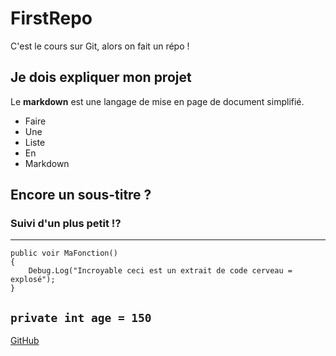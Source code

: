 # FirstRepo
C'est le cours sur Git, alors on fait un répo !

## Je dois expliquer mon projet
Le **markdown** est une langage de mise en page de document simplifié.

- Faire
- Une
- Liste
- En
- Markdown

## Encore un sous-titre ?
### Suivi d'un plus petit !?

---
```
public voir MaFonction()
{
	Debug.Log("Incroyable ceci est un extrait de code cerveau = explosé");
}
```
`private int age = 150`
---
[GitHub](http://github.com)

